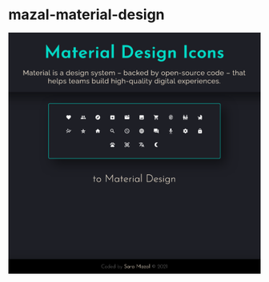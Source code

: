 # mazal-material-design

![screenshot](https://github.com/saramazal/mazal-material-design/blob/main/mazal-material-icons-design.png)
